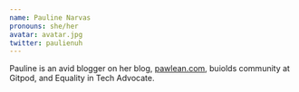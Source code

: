 ```yaml
---
name: Pauline Narvas
pronouns: she/her
avatar: avatar.jpg
twitter: paulienuh
---
```


Pauline is an avid blogger on her blog, [pawlean.com](http://pawlean.com), buiolds community at Gitpod, and Equality in Tech Advocate.
